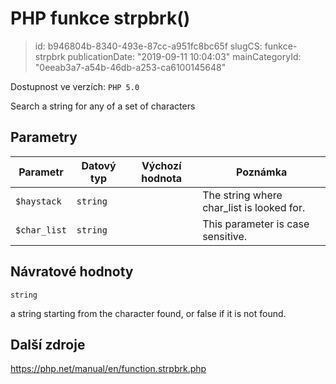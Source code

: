 PHP funkce strpbrk()
================================

> id: b946804b-8340-493e-87cc-a951fc8bc65f
> slugCS: funkce-strpbrk
> publicationDate: "2019-09-11 10:04:03"
> mainCategoryId: "0eeab3a7-a54b-46db-a253-ca6100145648"

Dostupnost ve verzích: `PHP 5.0`

Search a string for any of a set of characters


Parametry
--------------

| Parametr | Datový typ | Výchozí hodnota | Poznámka |
|-----|-----|-----|-----|
| `$haystack` | `string` |  | The string where char_list is looked for. |
| `$char_list` | `string` |  | This parameter is case sensitive. |


Návratové hodnoty
----------------

`string`

a string starting from the character found, or false if it is
not found.

Další zdroje
------------

https://php.net/manual/en/function.strpbrk.php
